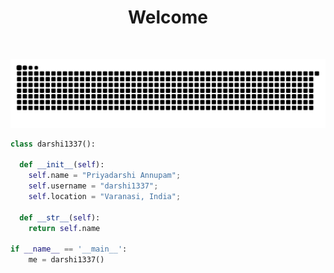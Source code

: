 <h1 align="center">
  <b>Welcome</b>
</h1>
<br>

<p align = "center">
	<img src = "https://github.com/7oSkaaa/7oSkaaa/blob/output/github-contribution-grid-snake.svg?" alt = "Snake Game"/>
</p>

```python
class darshi1337():
    
  def __init__(self):
    self.name = "Priyadarshi Annupam";
    self.username = "darshi1337";
    self.location = "Varanasi, India";
  
  def __str__(self):
    return self.name

if __name__ == '__main__':
    me = darshi1337()
```
